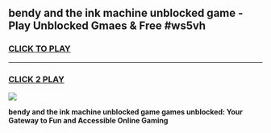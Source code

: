 
## bendy and the ink machine unblocked game - Play Unblocked Gmaes & Free #ws5vh
<h3>
<a href="https://news.freeplayer.one?title=bendy_and_the_ink_machine_unblocked_game&ref=03M">CLICK TO PLAY</a></h3>
<hr>

<h3>
<a href="https://news.freeplayer.one?title=bendy_and_the_ink_machine_unblocked_game&ref=03M">CLICK 2 PLAY</a>
  
</h3>

<a href="https://news.freeplayer.one?title=bendy_and_the_ink_machine_unblocked_game&ref=03M"><img src="https://clearcache.store/games.png"></a>


**bendy and the ink machine unblocked game games unblocked: Your Gateway to Fun and Accessible Online Gaming**
